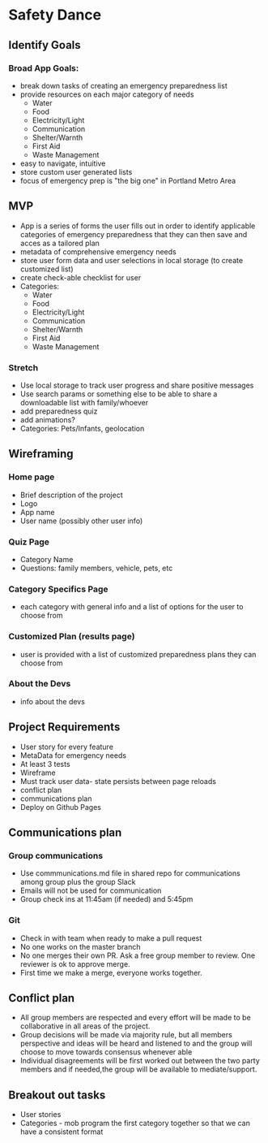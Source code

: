 # Safety Dance

## Identify Goals
### Broad App Goals:
* break down tasks of creating an emergency preparedness list
* provide resources on each major category of needs 
    * Water
    * Food
    * Electricity/Light
    * Communication
    * Shelter/Warnth
    * First Aid
    * Waste Management
* easy to navigate, intuitive
* store custom user generated lists
* focus of emergency prep is "the big one" in Portland Metro Area


## MVP
* App is a series of forms the user fills out in order to identify applicable categories of emergency preparedness that they can then save and acces as a tailored plan
* metadata of comprehensive emergency needs
* store user form data and user selections in local storage (to create customized list)
* create check-able checklist for user
* Categories: 
    * Water
    * Food
    * Electricity/Light
    * Communication
    * Shelter/Warnth
    * First Aid
    * Waste Management


### Stretch
* Use local storage to track user progress and share positive messages
* Use search params or something else to be able to share a downloadable list with family/whoever
* add preparedness quiz
* add animations?
* Categories: Pets/Infants, geolocation 


## Wireframing
### Home page
* Brief description of the project
* Logo
* App name
* User name (possibly other user info)

### Quiz Page 
* Category Name 
* Questions: family members, vehicle, pets, etc

### Category Specifics Page 
* each category with general info and a list of options for the user to choose from

### Customized Plan (results page)
* user is provided with a list of customized preparedness plans they can choose from

### About the Devs
* info about the devs

## Project Requirements
* User story for every feature
* MetaData for emergency needs
* At least 3 tests
* Wireframe
* Must track user data- state persists between page reloads
* conflict plan 
* communications plan
* Deploy on Github Pages


## Communications plan

### Group communications
* Use commmunications.md file in shared repo for communications among group plus the group Slack
* Emails will not be used for communication
* Group check ins at 11:45am (if needed) and 5:45pm

### Git
* Check in with team when ready to make a pull request
* No one works on the master branch
* No one merges their own PR. Ask a free group member to review. One reviewer is ok to approve merge. 
* First time we make a merge, everyone works together. 


## Conflict plan
* All group members are respected and every effort will be made to be collaborative in all areas of the project. 
* Group decisions will be made via majority rule, but all members perspective and ideas will be heard and listened to and the group will choose to move towards consensus whenever able
* Individual disagreements will be first worked out between the two party members and if needed,the group will be available to mediate/support.


## Breakout out tasks 
* User stories 
* Categories - mob program the first category together so that we can have a consistent format





